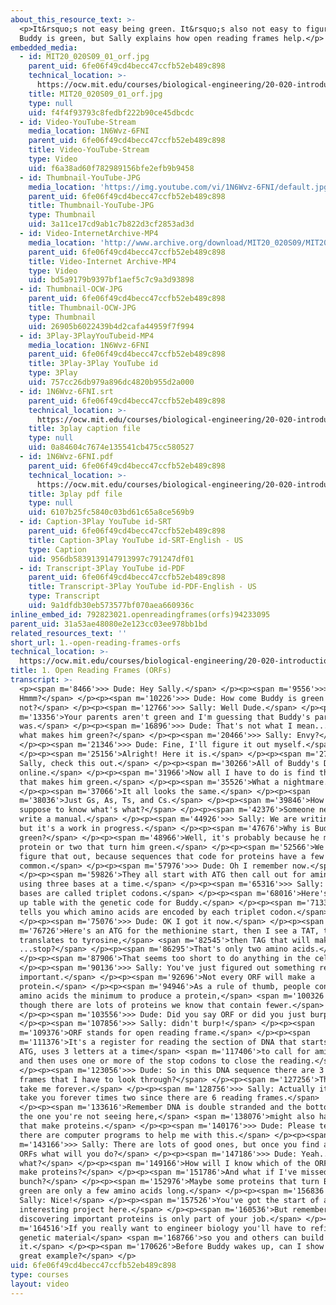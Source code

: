 ```yaml
---
about_this_resource_text: >-
  <p>It&rsquo;s not easy being green. It&rsquo;s also not easy to figure out why
  Buddy is green, but Sally explains how open reading frames help.</p>
embedded_media:
  - id: MIT20_020S09_01_orf.jpg
    parent_uid: 6fe06f49cd4becc47ccfb52eb489c898
    technical_location: >-
      https://ocw.mit.edu/courses/biological-engineering/20-020-introduction-to-biological-engineering-design-spring-2009/biobuilder-animations/1.-open-reading-frames-orfs/MIT20_020S09_01_orf.jpg
    title: MIT20_020S09_01_orf.jpg
    type: null
    uid: f4f4f93793c8fedbf222b90ce45dbcdc
  - id: Video-YouTube-Stream
    media_location: 1N6Wvz-6FNI
    parent_uid: 6fe06f49cd4becc47ccfb52eb489c898
    title: Video-YouTube-Stream
    type: Video
    uid: f6a38ad60f782989156bfe2efb9b9458
  - id: Thumbnail-YouTube-JPG
    media_location: 'https://img.youtube.com/vi/1N6Wvz-6FNI/default.jpg'
    parent_uid: 6fe06f49cd4becc47ccfb52eb489c898
    title: Thumbnail-YouTube-JPG
    type: Thumbnail
    uid: 3a11ce17cd9ab1c7b822d3cf2853ad3d
  - id: Video-InternetArchive-MP4
    media_location: 'http://www.archive.org/download/MIT20_020S09/MIT20_020S09_orf.mp4'
    parent_uid: 6fe06f49cd4becc47ccfb52eb489c898
    title: Video-Internet Archive-MP4
    type: Video
    uid: bd5a9179b9397bf1aef5c7c9a3d93898
  - id: Thumbnail-OCW-JPG
    parent_uid: 6fe06f49cd4becc47ccfb52eb489c898
    title: Thumbnail-OCW-JPG
    type: Thumbnail
    uid: 26905b6022439b4d2cafa44959f7f994
  - id: 3Play-3PlayYouTubeid-MP4
    media_location: 1N6Wvz-6FNI
    parent_uid: 6fe06f49cd4becc47ccfb52eb489c898
    title: 3Play-3Play YouTube id
    type: 3Play
    uid: 757cc26db979a896dc4820b955d2a000
  - id: 1N6Wvz-6FNI.srt
    parent_uid: 6fe06f49cd4becc47ccfb52eb489c898
    technical_location: >-
      https://ocw.mit.edu/courses/biological-engineering/20-020-introduction-to-biological-engineering-design-spring-2009/biobuilder-animations/1.-open-reading-frames-orfs/1N6Wvz-6FNI.srt
    title: 3play caption file
    type: null
    uid: 0a84604c7674e135541cb475cc580527
  - id: 1N6Wvz-6FNI.pdf
    parent_uid: 6fe06f49cd4becc47ccfb52eb489c898
    technical_location: >-
      https://ocw.mit.edu/courses/biological-engineering/20-020-introduction-to-biological-engineering-design-spring-2009/biobuilder-animations/1.-open-reading-frames-orfs/1N6Wvz-6FNI.pdf
    title: 3play pdf file
    type: null
    uid: 6107b25fc5840c03bd61c65a8ce569b9
  - id: Caption-3Play YouTube id-SRT
    parent_uid: 6fe06f49cd4becc47ccfb52eb489c898
    title: Caption-3Play YouTube id-SRT-English - US
    type: Caption
    uid: 956db5839139147913997c791247df01
  - id: Transcript-3Play YouTube id-PDF
    parent_uid: 6fe06f49cd4becc47ccfb52eb489c898
    title: Transcript-3Play YouTube id-PDF-English - US
    type: Transcript
    uid: 9a1dfdb30eb573577bf070aea660936c
inline_embed_id: 792823021.openreadingframes(orfs)94233095
parent_uid: 31a53ae48080e2e123cc03ee978bb1bd
related_resources_text: ''
short_url: 1.-open-reading-frames-orfs
technical_location: >-
  https://ocw.mit.edu/courses/biological-engineering/20-020-introduction-to-biological-engineering-design-spring-2009/biobuilder-animations/1.-open-reading-frames-orfs
title: 1. Open Reading Frames (ORFs)
transcript: >-
  <p><span m='8466'>>> Dude: Hey Sally.</span> </p><p><span m='9556'>>> Sally:
  Hmmm?</span> </p><p><span m='10226'>>> Dude: How come Buddy is green and I'm
  not?</span> </p><p><span m='12766'>>> Sally: Well Dude.</span> </p><p><span
  m='13356'>Your parents aren't green and I'm guessing that Buddy's parent
  was.</span> </p><p><span m='16896'>>> Dude: That's not what I mean...like,
  what makes him green?</span> </p><p><span m='20466'>>> Sally: Envy?</span>
  </p><p><span m='21346'>>> Dude: Fine, I'll figure it out myself.</span>
  </p><p><span m='25156'>Alright! Here it is.</span> </p><p><span m='27666'>Hey
  Sally, check this out.</span> </p><p><span m='30266'>All of Buddy's DNA is
  online.</span> </p><p><span m='31966'>Now all I have to do is find the part
  that makes him green.</span> </p><p><span m='35526'>What a nightmare.</span>
  </p><p><span m='37066'>It all looks the same.</span> </p><p><span
  m='38036'>Just Gs, As, Ts, and Cs.</span> </p><p><span m='39846'>How am I
  suppose to know what's what?</span> </p><p><span m='42376'>Someone needs to
  write a manual.</span> </p><p><span m='44926'>>> Sally: We are writing one,
  but it's a work in progress.</span> </p><p><span m='47676'>Why is Buddy
  green?</span> </p><p><span m='48966'>Well, it's probably because he makes a
  protein or two that turn him green.</span> </p><p><span m='52566'>We can
  figure that out, because sequences that code for proteins have a few things in
  common.</span> </p><p><span m='57976'>>> Dude: Oh I remember now.</span>
  </p><p><span m='59826'>They all start with ATG then call out for amino acids
  using three bases at a time.</span> </p><p><span m='65316'>>> Sally: Those 3
  bases are called triplet codons.</span> </p><p><span m='68016'>Here's a look
  up table with the genetic code for Buddy.</span> </p><p><span m='71336'>It
  tells you which amino acids are encoded by each triplet codon.</span>
  </p><p><span m='75076'>>> Dude: OK I got it now.</span> </p><p><span
  m='76726'>Here's an ATG for the methionine start, then I see a TAT, that
  translates to tyrosine,</span> <span m='82545'>then TAG that will make a
  ...stop?</span> </p><p><span m='86295'>That's only two amino acids.</span>
  </p><p><span m='87906'>That seems too short to do anything in the cell.</span>
  </p><p><span m='90136'>>> Sally: You've just figured out something really
  important.</span> </p><p><span m='92696'>Not every ORF will make a
  protein.</span> </p><p><span m='94946'>As a rule of thumb, people consider 100
  amino acids the minimum to produce a protein,</span> <span m='100326'>even
  though there are lots of proteins we know that contain fewer.</span>
  </p><p><span m='103556'>>> Dude: Did you say ORF or did you just burp?</span>
  </p><p><span m='107856'>>> Sally: didn't burp!</span> </p><p><span
  m='109376'>ORF stands for open reading frame.</span> </p><p><span
  m='111376'>It's a register for reading the section of DNA that starts with
  ATG, uses 3 letters at a time</span> <span m='117406'>to call for amino acids
  and then uses one or more of the stop codons to close the reading.</span>
  </p><p><span m='123056'>>> Dude: So in this DNA sequence there are 3 reading
  frames that I have to look through?</span> </p><p><span m='127256'>That will
  take me forever.</span> </p><p><span m='128756'>>> Sally: Actually it will
  take you forever times two since there are 6 reading frames.</span>
  </p><p><span m='133616'>Remember DNA is double stranded and the bottom strand,
  the one you're not seeing here,</span> <span m='138076'>might also have ORFs
  that make proteins.</span> </p><p><span m='140176'>>> Dude: Please tell me
  there are computer programs to help me with this.</span> </p><p><span
  m='143166'>>> Sally: There are lots of good ones, but once you find all the
  ORFs what will you do?</span> </p><p><span m='147186'>>> Dude: Yeah...then
  what?</span> </p><p><span m='149166'>How will I know which of the ORFs really
  make proteins?</span> </p><p><span m='151786'>And what if I've missed a
  bunch?</span> </p><p><span m='152976'>Maybe some proteins that turn Buddy
  green are only a few amino acids long.</span> </p><p><span m='156836'>>>
  Sally: Nice!</span> </p><p><span m='157526'>You've got the start of a really
  interesting project here.</span> </p><p><span m='160536'>But remember that
  discovering important proteins is only part of your job.</span> </p><p><span
  m='164516'>If you really want to engineer biology you'll have to refine the
  genetic material</span> <span m='168766'>so you and others can build with
  it.</span> </p><p><span m='170626'>Before Buddy wakes up, can I show you one
  great example?</span> </p>
uid: 6fe06f49cd4becc47ccfb52eb489c898
type: courses
layout: video
---
```

